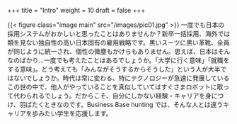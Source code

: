 +++
title = "Intro"
weight = 10
draft = false
+++

{{< figure class="image main" src="/images/pic01.jpg" >}}
一度でも日本の採用システムがおかしいと思ったことはありませんか？新卒一括採用、海外では類を見ない独自性の高い日本固有の雇用戦略です。黒いスーツに黒い革靴、全員が同じように統一され、個性の微塵もかけらもありません。思えば、日本はそんなのばかり...一度でも考えたことはあるでしょうか。「大学に行く意味」「就職をする意味」。どう考えても「みんながそうするからそうした」という人が大半ではないでしょうか。時代は常に変わる、特にテクノロジーが急速に発展しているこの世の中で、他人がやっていることを真似していてはすぐさまロボットに取って代わられるでしょう。だからこそ、自分にしかない経験・キャリアを身につけ、羽ばたくときなのです。Business Base hunting では、そんな人とは違うキャリアを歩みたい学生を応援します。